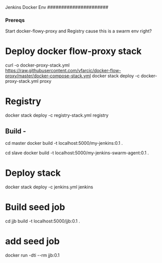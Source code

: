 Jenkins Docker Env
######################

### Prereqs

Start docker-flowy-proxy and Registry cause this is a swarm env right?

# Deploy docker flow-proxy stack
curl -o docker-proxy-stack.yml https://raw.githubusercontent.com/vfarcic/docker-flow-proxy/master/docker-compose-stack.yml
docker stack deploy -c docker-proxy-stack.yml proxy

# Registry

docker stack deploy -c registry-stack.yml registry

Build -
------

cd master
docker build -t localhost:5000/my-jenkins:0.1 .

cd slave
docker build -t localhost:5000/my-jenkins-swarm-agent:0.1 .


# Deploy stack
docker stack deploy -c jenkins.yml jenkins

# Build seed job
cd jjb
build -t localhost:5000/jjb:0.1 .

# add seed job
docker run -dti --rm jjb:0.1

